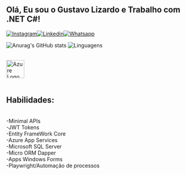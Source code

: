 ## Olá, Eu sou o Gustavo Lizardo e Trabalho com .NET C#!
[![Instagram](https://img.shields.io/badge/Instagram-E4405F?style=for-the-badge&logo=instagram&logoColor=white)](https://www.instagram.com/lizard_u/)[![Linkedin](https://img.shields.io/badge/LinkedIn-0077B5?style=for-the-badge&logo=linkedin&logoColor=white)](https://www.linkedin.com/in/lizard1/)[![Whatsapp](https://img.shields.io/badge/WhatsApp-25D366?style=for-the-badge&logo=whatsapp&logoColor=white)](https://api.whatsapp.com/send/?phone=5532999138505&text=Olá+Gustavo,+vi+seu+perfil+no+GitHub,+poderia+me+ajudar%3F&type=phone_number&app_absent=0)

![Anurag's GitHub stats](https://github-readme-stats.vercel.app/api?username=Lizardin1&show_icons=true&theme=dark)
![Linguagens](https://github-readme-stats.vercel.app/api/top-langs/?username=Lizardin1&hide_progress=true)


<div style="display: inline_block"><br/>
<img src="assets/azure-original.svg" alt="Azure Logo" width="48" height="48">
</div><br/>

## Habilidades:
 <br/>
 -Minimal APIs<br/>
 -JWT Tokens<br/>
 -Entity FrameWork Core<br/>
 -Azure App Services<br/>
 -Microsoft SQL Server<br/>
 -Micro ORM Dapper<br/>
 -Apps Windows Forms<br/>
 -Playwright/Automação de processos

 


